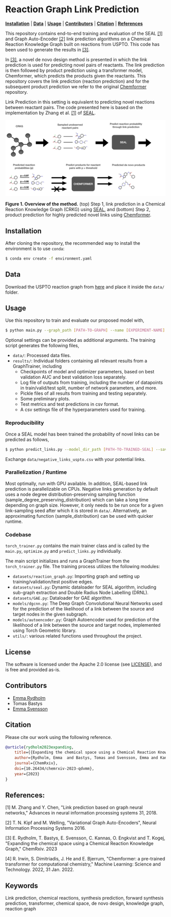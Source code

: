 # Reaction Graph Link Prediction

**[Installation](#installation)**
| **[Data](#data)**
| **[Usage](#usage)**
| **[Contributors](#contributors)**
| **[Citation](#citation)**
| **[References](#references)**

This repository contains end-to-end training and evaluation of the SEAL [[1]](https://proceedings.neurips.cc/paper_files/paper/2018/file/53f0d7c537d99b3824f0f99d62ea2428-Paper.pdf) and Graph Auto-Encoder [[2]](https://arxiv.org/abs/1611.07308) link prediction algorithms on a Chemical Reaction Knowledge Graph built on reactions from USPTO. This code has been used to generate the results in [[3]](https://chemrxiv.org/engage/chemrxiv/article-details/64e34fe400bbebf0e68bcfb8).

In [[3]](https://chemrxiv.org/engage/chemrxiv/article-details/64e34fe400bbebf0e68bcfb8), a novel de novo design method is presented in which the link prediction is used for predicting novel pairs of reactants. The link prediction is then followed by product prediction using a transformer model, Chemformer, which predicts the products given the reactants. This repository covers the link prediction (reaction prediction) and for the subsequent product prediction we refer to the original [Chemformer](https://github.com/MolecularAI/Chemformer) repository. 

Link Prediction in this setting is equivalent to predicting novel reactions between reactant pairs. The code presented here is based on the implementation by Zhang et al. [[1]](https://proceedings.neurips.cc/paper_files/paper/2018/file/53f0d7c537d99b3824f0f99d62ea2428-Paper.pdf) of [SEAL](https://github.com/facebookresearch/SEAL_OGB/tree/main).

![plot](figures/method_overview.jpg)

**Figure 1. Overview of the method.** (top) Step 1, link prediction in a Chemical Reaction Knowledge Graph (CRKG) using [SEAL](https://github.com/facebookresearch/SEAL_OGB/tree/main), and (bottom) Step 2, product prediction for highly predicted novel links using [Chemformer](https://github.com/MolecularAI/Chemformer). 

## Installation

After cloning the repository, the recommended way to install the environment is to use `conda`:

```bash
$ conda env create -f environment.yaml
```

## Data
Download the USPTO reaction graph from [here](https://doi.org/10.5281/zenodo.10171188) and place it inside the ```data/``` folder.

## Usage
Use this repository to train and evaluate our proposed model with,

```bash
$ python main.py --graph_path [PATH-TO-GRAPH] --name [EXPERIMENT-NAME]
```

Optional settings can be provided as additional arguments. The training script generates the following files,
- ```data/```: Processed data files.
- ```results/```: Individual folders containing all relevant results from a GraphTrainer, including
    - Checkpoints of model and optimizer parameters, based on best validation AUC and best validation loss separately. 
    - Log file of outputs from training, including the number of datapoints in train/valid/test split, number of network parameters, and more. 
    - Pickle files of all results from training and testing separately. 
    - Some preliminary plots.
    - Test metrics and test predictions in csv format. 
    - A csv settings file of the hyperparameters used for training.

### Reproducibility
Once a SEAL model has been trained the probability of novel links can be predicted as follows,
```bash
$ python predict_links.py --model_dir_path [PATH-TO-TRAINED-SEAL] --save_path [SAVE-PATH] --graph_path [PATH-TO-GRAPH] --edges_path data/negative_links_uspto.csv
```

Exchange ```data/negative_links_uspto.csv``` with your potential links.

### Parallelization / Runtime
Most optimally, run with GPU available. In addition, SEAL-based link prediction is parallelizable on CPUs. Negative links generation by default uses a node degree distribution-preserving sampling function (sample_degree_preserving_distribution) which can take a long time depending on graph size. However, it only needs to be run once for a given link-sampling seed after which it is stored in ```data/```. Alternatively, an approximating function (sample_distribution) can be used with quicker runtime.

### Codebase

```torch_trainer.py``` contains the main trainer class and is called by the ```main.py```, ```optimize.py``` and ```predict_links.py``` individually.

The main script initializes and runs a GraphTrainer from the ```torch_trainer.py``` file. The training process utilizes the following modules:
- ```datasets/reaction_graph.py```: Importing graph and setting up training/validation/test positive edges. 
- ```datasets/seal.py```: Dynamic dataloader for SEAL algorithm, including sub-graph extraction and Double Radius Node Labelling (DRNL).
- ```datasets/GAE.py```: Dataloader for GAE algorithm.
- ```models/dgcnn.py```: The Deep Graph Convolutional Neural Networks used for the prediction of the likelihood of a link between the source and target nodes in the given subgraph.
- ```models/autoencoder.py```: Graph Autoencoder used for prediction of the likelihood of a link between the source and target nodes, implemented using Torch Geometric library.
- ```utils/```: various related functions used throughout the project. 

## License

The software is licensed under the Apache 2.0 license (see [LICENSE](https://github.com/MolecularAI/reaction-graph-link-prediction/blob/main/LICENSE)), and is free and provided as-is.

## Contributors
- [Emma Rydholm](https://github.com/emmaryd)
- Tomas Bastys
- [Emma Svensson](https://github.com/emmas96)

## Citation

Please cite our work using the following reference.
```bibtex
@article{rydholm2023expanding,
    title={{Expanding the chemical space using a Chemical Reaction Knowledge Graph}},
    author={Rydholm, Emma  and Bastys, Tomas and Svensson, Emma and Kannas, Christos and Engkvist, Ola and Kogej, Thierry},
    journal={ChemRxiv},
    doi={10.26434/chemrxiv-2023-qdvmm},
    year={2023}
}
```

## References:
[1] M. Zhang and Y. Chen, "Link prediction based on graph neural networks," Advances in neural information processing systems 31, 2018.

[2] T. N. Kipf and M. Welling, "Variational Graph Auto-Encoders", Neural Information Processing Systems 2016.

[3] E. Rydholm, T. Bastys, E. Svensson, C. Kannas, O. Engkvist and T. Kogej, "Expanding the chemical space using a Chemical Reaction Knowledge Graph,"  ChemRxiv. 2023

[4] R. Irwin, S. Dimitriadis, J. He and E. Bjerrum, "Chemformer: a pre-trained transformer for computational chemistry," Machine Learning: Science and Technology. 2022, 31 Jan. 2022. 

## Keywords
Link prediction, chemical reactions, synthesis prediction, forward synthesis prediction, transformer, chemical space, de novo design, knowledge graph, reaction graph

